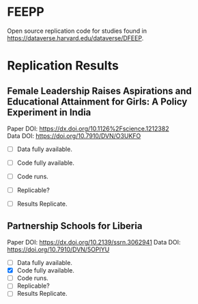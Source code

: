 # FEEPP
Open source replication code for studies found in https://dataverse.harvard.edu/dataverse/DFEEP.






# Replication Results


## Female Leadership Raises Aspirations and Educational Attainment for Girls: A Policy Experiment in India


Paper DOI: https://dx.doi.org/10.1126%2Fscience.1212382  
Data DOI: https://doi.org/10.7910/DVN/O3UKFO

- [ ] Data fully available.
- [ ] Code fully available.
- [ ] Code runs.
- [ ] Replicable?
- [ ] Results Replicate.


## Partnership Schools for Liberia

Paper DOI: https://dx.doi.org/10.2139/ssrn.3062941
Data DOI: https://doi.org/10.7910/DVN/5OPIYU

- [ ] Data fully available.
- [X] Code fully available.
- [ ] Code runs.
- [ ] Replicable?
- [ ] Results Replicate.